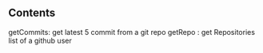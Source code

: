 ## Contents

getCommits: get latest 5 commit from a git repo
getRepo : get Repositories list of a github user